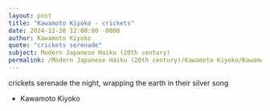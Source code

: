 ```yaml
---
layout: post
title: "Kawamoto Kiyoko - crickets"
date: 2024-12-28 12:00:00 -0000
author: Kawamoto Kiyoko
quote: "crickets serenade"
subject: Modern Japanese Haiku (20th century)
permalink: /Modern Japanese Haiku (20th century)/Kawamoto Kiyoko/Kawamoto Kiyoko - crickets
---
```


crickets serenade
the night, wrapping the earth
in their silver song

- Kawamoto Kiyoko
